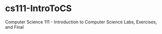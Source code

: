 # cs111-IntroToCS
Computer Science 111 - Introduction to Computer Science Labs, Exercises, and Final
